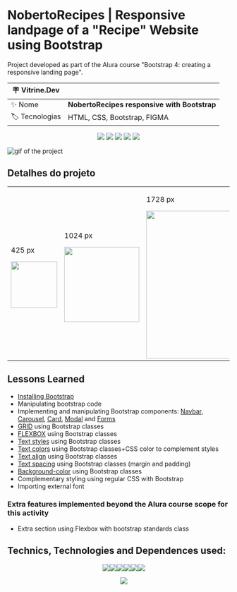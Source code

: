 # NobertoRecipes | Responsive landpage of a "Recipe" Website using Bootstrap

Project developed as part of the Alura course "Bootstrap 4: creating a responsive landing page".

| :placard: Vitrine.Dev |     |
| -------------  | --- |
| :sparkles: Nome        | **NobertoRecipes responsive with Bootstrap**
| :label: Tecnologias | HTML, CSS, Bootstrap, FIGMA

<p align="center">
<img src='https://img.shields.io/github/last-commit/NobertoFerreiraFilho/NobertoRecipes-bootstrap?style=plastic'>
<img src='https://img.shields.io/static/v1?label=Status&message=OnGoing&color=yellow'>
<img src='https://img.shields.io/github/stars/NobertoFerreiraFilho/NobertoRecipes-bootstrap'>
<img src='https://img.shields.io/github/forks/NobertoFerreiraFilho/NobertoRecipes-bootstrap'>
<img src='https://img.shields.io/github/issues/NobertoFerreiraFilho/NobertoRecipes-bootstrap'>
</p>

![gif of the project](#vitrinedev)

## Detalhes do projeto

<!-- Inserir imagem com a #vitrinedev ao final do link -->
<table align="center">
  <tr>
    <td>
      <p>425 px</P>
      <img src='' width=105/>
    </td>
    <td>
      <p>1024 px</P>
      <img src='' width=170/>
    </td> 
    <td>
      <p>1728 px</P>
      <img src='#vitrinedev' width=335/>
    </td> 
  </tr>
</table>

## Lessons Learned

<ul>
  <li><a href='https://getbootstrap.com/docs/4.3/getting-started/introduction'>Installing Bootstrap</a></li>
  <li>Manipulating bootstrap code</li>
  <li>Implementing and manipulating Bootstrap components: <a href="https://getbootstrap.com/docs/4.3/components/navbar/">Navbar</a>, <a href="https://getbootstrap.com/docs/4.3/components/carousel/">Carousel</a>, <a href="https://getbootstrap.com/docs/4.3/components/card/">Card</a>, <a href="https://getbootstrap.com/docs/4.3/components/modal">Modal</a> and <a href="https://getbootstrap.com/docs/4.3/components/forms/">Forms</a></li>
  <li><a href="https://getbootstrap.com/docs/4.3/layout/grid/">GRID</a> using Bootstrap classes</li>
  <li><a href="https://getbootstrap.com/docs/4.3/utilities/flex/">FLEXBOX</a> using Bootstrap classes</li>
  <li><a href="https://getbootstrap.com/docs/4.0/content/typography/">Text styles</a> using Bootstrap classes</li>
  <li><a href="https://getbootstrap.com/docs/4.3/utilities/colors/">Text colors</a> using Bootstrap classes+CSS color to complement styles</li>
  <li><a href="https://getbootstrap.com/docs/4.3/utilities/text/#text-alignment">Text align</a> using Bootstrap classes</li>
  <li><a href="https://getbootstrap.com/docs/4.3/utilities/spacing/">Text spacing</a> using Bootstrap classes (margin and padding)</li>
  <li><a href="https://getbootstrap.com/docs/4.3/utilities/colors/#background-color">Background-color</a> using Bootstrap classes</li>
  <li>Complementary styling using regular CSS with Bootstrap</li>
  <li>Importing external font</li>

</ul>

 ### Extra features implemented beyond the Alura course scope for this activity
 <ul>
  <li>Extra section using Flexbox with bootstrap standards class</li>
</ul>
 
## Technics, Technologies and Dependences used:

<ul style='display:flex; flex-wrap: wrap; justify-content:center;'>
<il>
<img src='https://img.shields.io/badge/Bootstrap-black?logo=Bootstrap'/>
</il>
<il>
<img src='https://img.shields.io/badge/CSS3-black?logo=CSS3'/>
</il>
<il>
<img src='https://img.shields.io/badge/HTML5-black?logo=HTML5'/>
</il>
<il>
<img src='https://img.shields.io/badge/Git-black?logo=git'/>
</il>
<il>
<img src='https://img.shields.io/badge/FIGMA-black?logo=figma'/>
</il>
<il>
<img src='https://img.shields.io/badge/VSCode-black?logo=visual-studio-code'/>
</il>
</ul>

<ul style='display:flex; flex-wrap: wrap; justify-content:center;'>
<il>
<img src='https://img.shields.io/badge/CI%20CD-black?logo=CI-CD'/>
</il>
</ul>
